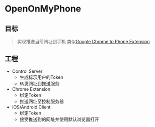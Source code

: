 # OpenOnMyPhone

## 目标
> 实现推送当前网址到手机
> 类似[Google Chrome to Phone Extension](chrome2phone)

## 工程
* Control Server
  * 生成标示用户的Token
  * 转发网址到推送服务
* Chrome Extension
  * 绑定Token
  * 推送网址至控制服务器
* iOS/Android Client
  * 绑定Token
  * 接受推送到的网址并使用默认浏览器打开

[chrome2phone]:https://chrome.google.com/webstore/detail/google-chrome-to-phone-ex/oadboiipflhobonjjffjbfekfjcgkhco

